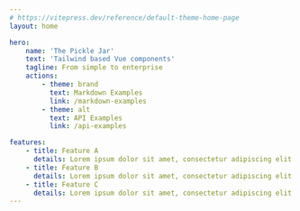 ```yaml
---
# https://vitepress.dev/reference/default-theme-home-page
layout: home

hero:
    name: 'The Pickle Jar'
    text: 'Tailwind based Vue components'
    tagline: From simple to enterprise
    actions:
        - theme: brand
          text: Markdown Examples
          link: /markdown-examples
        - theme: alt
          text: API Examples
          link: /api-examples

features:
    - title: Feature A
      details: Lorem ipsum dolor sit amet, consectetur adipiscing elit
    - title: Feature B
      details: Lorem ipsum dolor sit amet, consectetur adipiscing elit
    - title: Feature C
      details: Lorem ipsum dolor sit amet, consectetur adipiscing elit
---
```

